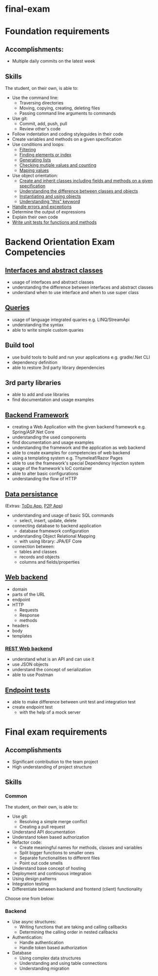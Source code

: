 # final-exam

# Foundation requirements

## Accomplishments:
- Multiple daily commits on the latest week

## Skills
The student, on their own, is able to:
- Use the command line:
  - Traversing directories
  - Moving, copying, creating, deleting files
  - Passing command line arguments to commands
- Use git:
  - Commit, add, push, pull
  - Review other's code
- Follow indentation and coding styleguides in their code
- Create variables and methods on a given specification
- Use conditions and loops:
  - [Filtering](https://github.com/greenfox-academy/fkenessey/blob/master/week-02/Day-4/Unique/src/Unique.java)
  - [Finding elements or index](https://github.com/greenfox-academy/fkenessey/blob/master/week-02/Day-4/Unique/src/Unique.java)
  - [Generating lists](https://github.com/greenfox-academy/fkenessey/blob/master/week-02/Day-4/Unique/src/Unique.java)
  - [Checking mutiple values and counting](https://github.com/greenfox-academy/fkenessey/blob/master/week-02/Day-4/Unique/src/Unique.java)
  - [Maping values](https://github.com/greenfox-academy/fkenessey/blob/master/week-02/Day-3/Exercise-14/src/Exercise14.java)
- Use object orientation:
  - [Create and inherit classes including fields and methods on a given specification](https://github.com/greenfox-academy/fkenessey/tree/master/week-04/Day-2/Exercise-02/src)
  - [Understanding the difference between classes and objects](https://github.com/greenfox-academy/fkenessey/blob/master/week-04/Day-2/Exercise-02/src/Garden.java)
  - [Instantiating and using objects](https://github.com/greenfox-academy/fkenessey/blob/master/week-04/Day-2/Exercise-02/src/Garden.java)
  - [Understanding "this" keyword](https://github.com/greenfox-academy/fkenessey/blob/master/week-04/Day-2/Exercise-02/src/Garden.java)
- [Handle errors and exceptions](https://github.com/greenfox-academy/fkenessey/blob/master/week-03/Day-1/Exercise-09/src/Exercise09ReversedOrder.java)
- Determine the output of expressions
- Explain their own code
- [Write unit tests for functions and methods](https://github.com/greenfox-academy/fkenessey/blob/master/week-04/Day-3/Exercise-08/test/AnimalTest.java)

# Backend Orientation Exam Competencies

## [Interfaces and abstract classes](https://github.com/greenfox-academy/matchmaking/tree/development/src/main/java/com/greenfoxacademy/matchmaking)
- usage of interfaces and abstract classes
- understanding the difference between interfaces and abstract classes
- understand when to use interface and when to use super class

## [Queries](https://github.com/greenfox-academy/fkenessey/blob/master/week-06/Day-2/Exercise-09/src/Exercise09.java)
  - usage of language integrated quaries e.g. LINQ/StreamApi
  - understanding the syntax
  - able to write simple custom quaries
  
## Build tool
- use build tools to build and run your applications e.g. gradle/.Net CLI
- dependency definition
- able to restore 3rd party library dependencies

## 3rd party libraries
- able to add and use libraries
- find documentation and usage examples

## [Backend Framework](https://github.com/greenfox-academy/matchmaking/tree/development/src/main/java/com/greenfoxacademy/matchmaking)
- creating a Web Application with the given backend framework e.g. Spring/ASP.Net Core
- understanding the used components
- find documentation and usage examples
- understanding the framework and the application as web backend
- able to create examples for competencies of web backend
- using a templating system e.g. Thymeleaf/Razor Pages
- able to use the framework's special Dependency Injection system
- usage of the framework's IoC container
- able to alter basic configurations
- understanding the flow of HTTP

## [Data persistance](https://github.com/greenfox-academy/matchmaking/tree/development/src/main/java/com/greenfoxacademy/matchmaking)
(Extras: [ToDo App](https://github.com/greenfox-academy/fkenessey/tree/master/week-08/day-1/Connection_with_MySQL/src/main), [P2P App](https://github.com/greenfox-academy/fkenessey-p2p/tree/master/src/main/java/com/greenfoxacademy/p2p)) 
- understanding and usage of basic SQL commands
  - select, insert, update, delete
- connecting database to backend application
  - database framework configuration
- understanding Object Relational Mapping
  - with using library: JPA/EF Core
- connection between:
  - tables and classes
  - records and objects
  - columns and fields/properties

## [Web backend](https://github.com/greenfox-academy/fkenessey/tree/master/week-08/day-1/Connection_with_MySQL/src/main)
- domain
- parts of the URL
- endpoint
- HTTP
  - Requests
  - Response
  - methods
- headers
- body
- templates

### [REST Web backend](https://github.com/greenfox-academy/matchmaking/tree/development/src/main/java/com/greenfoxacademy/matchmaking)
- understand what is an API and can use it
- use JSON objects
- understand the concept of serialization
- able to use Postman

## [Endpoint tests](https://github.com/greenfox-academy/fkenessey/blob/master/week-09/day-3/dountil/src/test/java/com/greenfoxacademy/dountil/DountilApplicationTests.java)
- able to make difference between unit test and integration test
- create endpoint test
  - with the help of a mock server
  
# Final exam requirements

## Accomplishments
  - Significant contribution to the team project
  - High understanding of project structure
  
## Skills

### Common
The student, on their own, is able to:

- Use git:
  - Resolving a simple merge conflict
  - Creating a pull request
- Understand API documentation
- Understand token based authorization
- Refactor code:
  - Create meaningful names for methods, classes and variables
  - Split bigger functions to smaller ones
  - Separate functionalities to different files
  - Point out code smells
- Understand base concept of hosting
- Deployment and continuous integration
- Using design patterns
- Integration testing
- Differentiate between backend and frontend (client) functionality

Choose one from below:

### Backend
- Use async structures:
  - Writing functions that are taking and calling callbacks
  - Determining the calling order in nested callbacks
- Authentication:
  - Handle authentication
  - Handle token based authorization
- Database
  - Using complex data structures
  - Understanding and using table connections
  - Understanding migration
